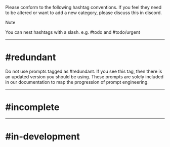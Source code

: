 Please conform to the following hashtag conventions.
If you feel they need to be altered or want to add a new category, please discuss this in discord.

>[!Note]
>You can nest hashtags with a slash.
>e.g. #todo and #todo/urgent

---
# #redundant
Do not use prompts tagged as #redundant. If you see this tag, then there is an updated version you should be using. These prompts are solely included in our documentation to map the progression of prompt engineering.

---


# #incomplete


---

# #in-development

